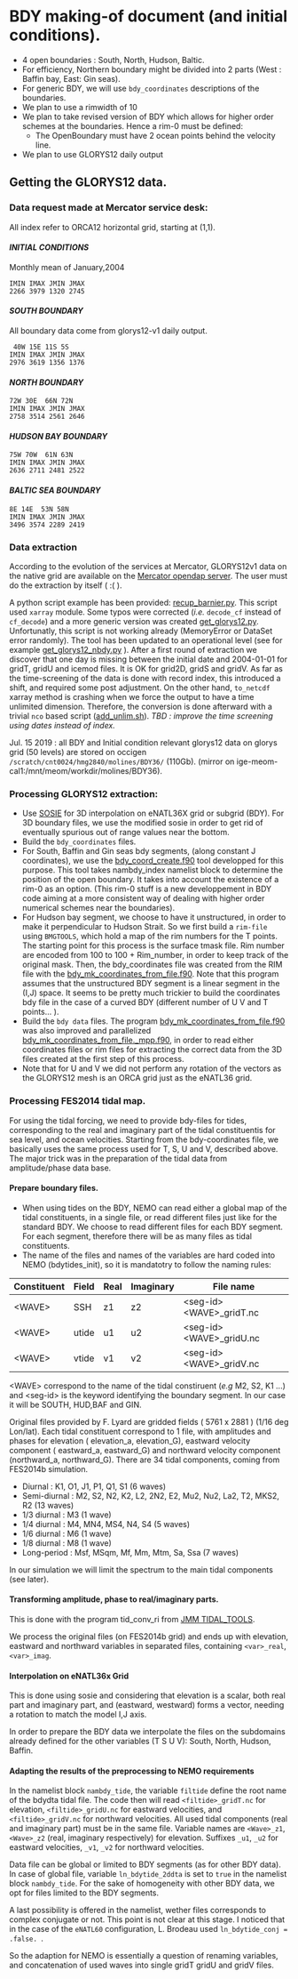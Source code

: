 # BDY making-of document (and initial conditions).

  * 4 open boundaries : South, North, Hudson, Baltic.
  * For efficiency, Northern boundary might be divided into 2 parts (West : Baffin bay, East: Gin seas).
  * For generic BDY, we will use `bdy_coordinates` descriptions of the boundaries.
  * We plan to use a rimwidth of 10
  * We plan to take revised version of BDY which allows for higher order schemes at the boundaries. Hence a rim-0 must be defined:
    * The OpenBoundary must have 2 ocean points behind the velocity line.
  * We plan to use GLORYS12 daily output

## Getting the GLORYS12 data.
### Data request made at Mercator service desk:
  All index refer to ORCA12 horizontal grid, starting at (1,1).

#### ***_INITIAL CONDITIONS_***
   Monthly mean of January,2004

   ```
   IMIN IMAX JMIN JMAX
   2266 3979 1320 2745
   ```

#### ***_SOUTH BOUNDARY_***
  All boundary data come from glorys12-v1 daily output.

   ```
    40W 15E 11S 5S
   IMIN IMAX JMIN JMAX
   2976 3619 1356 1376
   ```

#### ***_NORTH BOUNDARY_***

   ```
   72W 30E  66N 72N
   IMIN IMAX JMIN JMAX
   2758 3514 2561 2646
   ```

#### ***_HUDSON BAY BOUNDARY_***

   ```
   75W 70W  61N 63N
   IMIN IMAX JMIN JMAX
   2636 2711 2481 2522
   ```

#### ***_BALTIC SEA BOUNDARY_***

   ```
   8E 14E  53N 58N
   IMIN IMAX JMIN JMAX
   3496 3574 2289 2419
   ```

### Data extraction
  According to the evolution of the services at Mercator, GLORYS12v1 data on the native grid are available on the 
[Mercator opendap server](http://tds.mercator-ocean.fr/thredds/catalog.html). The user must do the extraction by itself ( :( ).
 
  A python script example has been provided: [recup_barnier.py](../TOOLS/recup_barnier.py). This script used `xarray` module. Some typos were corrected (*i.e.* `decode_cf` instead of `cf_decode`) and a more generic version was created [get_glorys12.py](../TOOLS/get_glorys12.py). Unfortunatly, this script is not working already (MemoryError or DataSet error randomly).
 The tool has been updated to an operational level (see for example [get_glorys12_nbdy.py](../TOOLS/get_glorys12_nbdy.py) ).  After a first round of extraction we discover that one day is missing between the initial date and 2004-01-01 for gridT, gridU and icemod files. It is OK for grid2D, gridS and gridV. As far as the time-screening of the data is done with record index, this introduced a shift, and required some post adjustment.  On the other hand, `to_netcdf` xarray method is crashing when we force the output to have a time unlimited dimension. Therefore, the 
conversion is done afterward with a trivial `nco` based script ([add_unlim.sh](../TOOLS/add_unlim.sh)). _TBD : improve the time screening using dates instead of index._  

  Jul. 15 2019 : all BDY and Initial condition relevant glorys12 data on glorys grid (50 levels) are stored on occigen `/scratch/cnt0024/hmg2840/molines/BDY36/` (110Gb). (mirror on ige-meom-cal1:/mnt/meom/workdir/molines/BDY36).

### Processing GLORYS12 extraction:
 * Use [SOSIE](https://github.com/brodeau/sosie) for 3D interpolation on eNATL36X grid or subgrid (BDY). 
  For 3D boundary files,  we use the modified sosie in order to get rid of eventually spurious out of range values near the bottom.
 * Build the `bdy_coordinates` files.
  *  For South, Baffin and Gin seas bdy segments, (along constant J coordinates), we use the [bdy_coord_create.f90](../DCM_ENERGETICS/DCMTOOLS/DRAKKAR/NEMO4/tools/BDY_TOOLS/src/bdy_coord_create.f90) tool developped for this purpose. This tool takes nambdy_index namelist block to determine the position of the open boundary.  It takes into account the existence of a rim-0 as an option. (This rim-0 stuff is a new developpement in BDY code aiming at a more consistent way of dealing with higher order numerical schemes near the boundaries). 
  * For Hudson bay segment, we choose to have it unstructured, in order to make it perpendicular to Hudson Strait. So we first build a `rim-file` using `BMGTOOLS`, which hold a map of the rim numbers for the T points. The starting point for this process is the surface tmask file. Rim number are encoded from 100 to 100 + Rim_number, in order to keep track of the original mask.  Then, the bdy_coordinates file was created from the RIM file with the [bdy_mk_coordinates_from_file.f90](../DCM_ENERGETICS/DCMTOOLS/DRAKKAR/NEMO4/tools/BDY_TOOLS/src/bdy_mk_coordinates_from_file.f90).  Note that this program assumes that the unstructured BDY segment is a linear segment in the (I,J) space. It seems to be pretty much trickier to build the coordinates bdy file in the case of a curved BDY (different number of U V and T points... ).
 * Build the `bdy data` files.
  The program [bdy_mk_coordinates_from_file.f90](../DCM_ENERGETICS/DCMTOOLS/DRAKKAR/NEMO4/tools/BDY_TOOLS/src/bdy_mk_coordinates_from_file.f90) was also improved and parallelized [bdy_mk_coordinates_from_file._mpp.f90](../DCM_ENERGETICS/DCMTOOLS/DRAKKAR/NEMO4/tools/BDY_TOOLS/src/bdy_mk_coordinates_from_file_mpp.f90), in order to read either coordinates files or rim files for extracting the correct data from the 3D files created at the first step of this process. 
 * Note that for U and V we did not perform any rotation of the vectors as the GLORYS12 mesh is an ORCA grid just as the eNATL36 grid. 

### Processing FES2014 tidal map.
  For using the tidal forcing, we need to provide bdy-files for tides, corresponding to the real and imaginary part of the tidal constituentis for sea level, and ocean velocities.  Starting from the bdy-coordinates file, we basically uses the same process used for T, S, U and V, described above.  The major trick was in the preparation of the tidal data from amplitude/phase data base. 

#### Prepare boundary files.
  * When using tides on the BDY, NEMO can read either a global map of the tidal constituents, in a single file, or read different files just like for the standard BDY. We choose to read different files for each BDY segment. For each segment, therefore there will be as many files as tidal constituents.
   * The name of the files and names of the variables are hard coded into NEMO (bdytides_init), so it is mandatotry to follow the naming rules:

  Constituent |  Field  |  Real   | Imaginary |  File name |
   ---------- |  ------ |  -----  | --------  |  --------  |
   \<WAVE>     |   SSH   |   z1    |    z2     | \<seg-id>\<WAVE>_gridT.nc |
   \<WAVE>     |   utide |   u1    |    u2     | \<seg-id>\<WAVE>_gridU.nc | 
   \<WAVE>     |   vtide |   v1    |    v2     | \<seg-id>\<WAVE>_gridV.nc | 

   \<WAVE> correspond to the name of the tidal constiruent (*e.g* M2, S2, K1 ...) and \<seg-id> is the keyword identifying the boundary segment. In our case it will be SOUTH, HUD,BAF and GIN.
   

  Original files provided by F. Lyard are gridded fields ( 5761 x 2881 ) (1/16 deg Lon/lat). Each tidal constituent correspond to 1 file, with amplitudes and phases for elevation ( elevation_a, elevation_G), eastward velocity component ( eastward_a, eastward_G) and northward velocity component (northward_a, northward_G). There are 34 tidal components, coming from  FES2014b simulation.

  * Diurnal : K1, O1, J1, P1, Q1, S1 (6 waves)
  * Semi-diurnal : M2, S2, N2, K2, L2, 2N2, E2, Mu2, Nu2, La2, T2, MKS2, R2 (13 waves)
  * 1/3 diurnal : M3 (1 wave)
  * 1/4 diurnal : M4,  MN4, MS4, N4, S4 (5 waves)
  * 1/6 diurnal : M6 (1 wave)
  * 1/8 diurnal : M8 (1 wave)
  * Long-period : Msf, MSqm, Mf, Mm, Mtm, Sa, Ssa (7 waves)

 In our simulation we will limit the spectrum to the main tidal components (see later).

#### Transforming amplitude, phase to real/imaginary parts.
  This is done with the program tid_conv_ri from [JMM TIDAL_TOOLS](https://github.com/molines/TIDAL_TOOLS.git). 

  We process the original files (on FES2014b grid) and ends up with elevation, eastward and northward variables in separated files, containing `<var>_real`, `<var>_imag`.

#### Interpolation on eNATL36x Grid
  This is done using sosie and considering that elevation is a scalar, both real part and imaginary part, and (eastward, westward) forms a vector, needing a rotation to match the model I,J axis.

 In order to prepare the BDY data we interpolate the files on the subdomains already defined for the other variables (T S U V): South, North, Hudson, Baffin.

#### Adapting the results of the preprocessing to NEMO requirements
   In the namelist block `nambdy_tide`, the variable `filtide` define the root name of the bdydta tidal file.  The code  then will read `<filtide>_gridT.nc` for elevation, `<filtide>_gridU.nc` for eastward  velocities, and  `<filtide>_gridV.nc` for northward velocities. All used tidal components (real and imaginary part) must be in the same file. Variable names are `<Wave>_z1`, `<Wave>_z2` (real, imaginary respectively) for elevation.  Suffixes `_u1`, `_u2` for eastward velocities, `_v1`, `_v2` for northward velocities.

  Data file can be global or limited to BDY segments (as for other BDY data). In case of global file, variable `ln_bdytide_2ddta` is set to `true` in the namelist block `nambdy_tide`.  For the sake of homogeneity with other BDY data, we opt for files limited to the BDY segments.

 A last possibility is offered  in the namelist, wether files corresponds to complex conjugate or not. This point is not clear at this stage. I noticed that in the case of the `eNATL60` configuration, L. Brodeau used `ln_bdytide_conj = .false. `.

 So the adaption for NEMO is essentially a question of renaming variables, and concatenation of used waves into single gridT gridU and gridV files.
